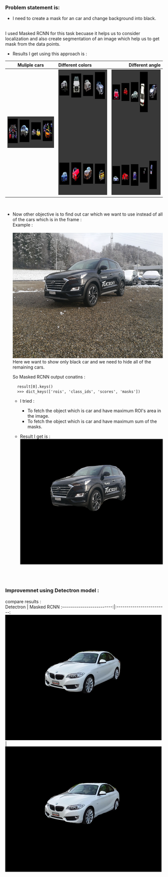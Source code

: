 ### Problem statement is: <br>
- I need to create a mask for an car and change background into black.

<br>
I used Masked RCNN for this task becuase it helps us to consider localization and also create segmentation of an image which help us to get mask from the data points.

* Results I get using this approach is : <br>
  
Muliple cars               |   Different colors       |    Different angle
:-------------------------:|:-------------------------|-----------------------------:
<img src="/project%202/results_masked_rcnn/mulitple%20cars.png" alt="different angle" width=500px height=100px/>  |  <img src="/project%202/results_masked_rcnn/different%20color.png" alt="different angle" width=500px height=400px/> |<img src="/project%202/results_masked_rcnn/different%20angle.png" alt="different angle" width=500px height=400px/>
<br>
      
* Now other objective is to find out car which we want to use instead of all of the cars which is in the frame :<br>
  Example : <br><br>
  <img src="/project%202/results_masked_rcnn/input.jpeg" alt="input" width=500px height=400px/>
  <br>
  Here we want to show only black car and we need to hide all of the remaining cars.
  
  So Masked RCNN output conatins :
  ```
    result[0].keys()
    >>> dict_keys(['rois', 'class_ids', 'scores', 'masks'])
  ```
  
  * I tried :
    - To fetch the object which is car and have maximum ROI's area in the image.
    - To fetch the object which is car and have maximum sum of the masks.
    
  * Result I get is :<br>
    <img src="/project%202/results_masked_rcnn/highlighted%20car.jpeg" alt="input" width=500px height=400px/>
    
    
 <br>
 <br>
 
 ### Improvemnet using Detectron model :<br>
 compare results : <br>
 Detectron                 |  Masked RCNN
:-------------------------:|:-------------------------:
<img src="/project%202/result_detectron/7.jpeg" alt="input" width=500px height=400px/>  |  <img src="/project%202/results_masked_rcnn/7.jpeg" alt="input" width=500px height=400px/>
 
 
